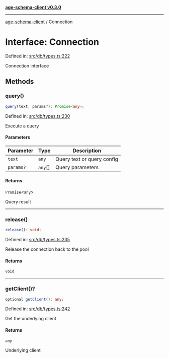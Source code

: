 [**age-schema-client v0.3.0**](../index.md)

***

[age-schema-client](../index.md) / Connection

# Interface: Connection

Defined in: [src/db/types.ts:222](https://github.com/standardbeagle/ageSchemaClient/blob/main/src/db/types.ts#L222)

Connection interface

## Methods

### query()

```ts
query(text, params?): Promise<any>;
```

Defined in: [src/db/types.ts:230](https://github.com/standardbeagle/ageSchemaClient/blob/main/src/db/types.ts#L230)

Execute a query

#### Parameters

| Parameter | Type | Description |
| ------ | ------ | ------ |
| `text` | `any` | Query text or query config |
| `params?` | `any`[] | Query parameters |

#### Returns

`Promise`\<`any`\>

Query result

***

### release()

```ts
release(): void;
```

Defined in: [src/db/types.ts:235](https://github.com/standardbeagle/ageSchemaClient/blob/main/src/db/types.ts#L235)

Release the connection back to the pool

#### Returns

`void`

***

### getClient()?

```ts
optional getClient(): any;
```

Defined in: [src/db/types.ts:242](https://github.com/standardbeagle/ageSchemaClient/blob/main/src/db/types.ts#L242)

Get the underlying client

#### Returns

`any`

Underlying client
